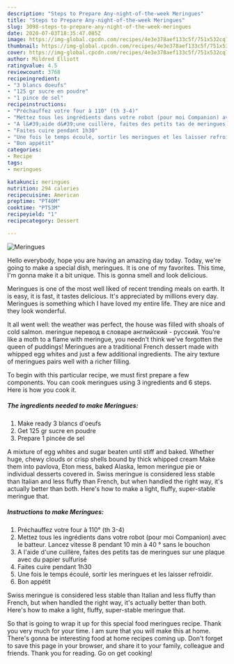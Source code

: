 ```yaml
---
description: "Steps to Prepare Any-night-of-the-week Meringues"
title: "Steps to Prepare Any-night-of-the-week Meringues"
slug: 3098-steps-to-prepare-any-night-of-the-week-meringues
date: 2020-07-03T18:35:47.085Z
image: https://img-global.cpcdn.com/recipes/4e3e378aef133c5f/751x532cq70/meringues-photo-principale-de-la-recette.jpg
thumbnail: https://img-global.cpcdn.com/recipes/4e3e378aef133c5f/751x532cq70/meringues-photo-principale-de-la-recette.jpg
cover: https://img-global.cpcdn.com/recipes/4e3e378aef133c5f/751x532cq70/meringues-photo-principale-de-la-recette.jpg
author: Mildred Elliott
ratingvalue: 4.5
reviewcount: 3768
recipeingredient:
- "3 blancs doeufs"
- "125 gr sucre en poudre"
- "1 pince de sel"
recipeinstructions:
- "Préchauffez votre four à 110° (th 3-4)"
- "Mettez tous les ingrédients dans votre robot (pour moi Companion) avec le batteur. Lancez vitesse 8 pendant 10 min à 40 ° sans le bouchon"
- "A l&#39;aide d&#39;une cuillère, faites des petits tas de meringues sur une plaque avec du papier sulfurisé"
- "Faites cuire pendant 1h30"
- "Une fois le temps écoulé, sortir les meringues et les laisser refroidir."
- "Bon appétit"
categories:
- Recipe
tags:
- meringues

katakunci: meringues 
nutrition: 294 calories
recipecuisine: American
preptime: "PT40M"
cooktime: "PT53M"
recipeyield: "1"
recipecategory: Dessert

---
```



![Meringues](https://img-global.cpcdn.com/recipes/4e3e378aef133c5f/751x532cq70/meringues-photo-principale-de-la-recette.jpg)

Hello everybody, hope you are having an amazing day today. Today, we're going to make a special dish, meringues. It is one of my favorites. This time, I'm gonna make it a bit unique. This is gonna smell and look delicious.

Meringues is one of the most well liked of recent trending meals on earth. It is easy, it is fast, it tastes delicious. It's appreciated by millions every day. Meringues is something which I have loved my entire life. They are nice and they look wonderful.

It all went well: the weather was perfect, the house was filled with shoals of cold salmon. meringue перевод в словаре английский - русский. You&#39;re like a moth to a flame with meringue, you needn&#39;t think we&#39;ve forgotten the queen of puddings! Meringues are a traditional French dessert made with whipped egg whites and just a few additional ingredients. The airy texture of meringues pairs well with a richer filling.


To begin with this particular recipe, we must first prepare a few components. You can cook meringues using 3 ingredients and 6 steps. Here is how you cook it.

<!--inarticleads1-->

##### The ingredients needed to make Meringues:

1. Make ready 3 blancs d&#39;oeufs
1. Get 125 gr sucre en poudre
1. Prepare 1 pincée de sel


A mixture of egg whites and sugar beaten until stiff and baked. Whether huge, chewy clouds or crisp shells bound by thick whipped cream Make them into pavlova, Eton mess, baked Alaska, lemon meringue pie or individual desserts covered in. Swiss meringue is considered less stable than Italian and less fluffy than French, but when handled the right way, it&#39;s actually better than both. Here&#39;s how to make a light, fluffy, super-stable meringue that. 

<!--inarticleads2-->

##### Instructions to make Meringues:

1. Préchauffez votre four à 110° (th 3-4)
1. Mettez tous les ingrédients dans votre robot (pour moi Companion) avec le batteur. Lancez vitesse 8 pendant 10 min à 40 ° sans le bouchon
1. A l&#39;aide d&#39;une cuillère, faites des petits tas de meringues sur une plaque avec du papier sulfurisé
1. Faites cuire pendant 1h30
1. Une fois le temps écoulé, sortir les meringues et les laisser refroidir.
1. Bon appétit


Swiss meringue is considered less stable than Italian and less fluffy than French, but when handled the right way, it&#39;s actually better than both. Here&#39;s how to make a light, fluffy, super-stable meringue that. 

So that is going to wrap it up for this special food meringues recipe. Thank you very much for your time. I am sure that you will make this at home. There's gonna be interesting food at home recipes coming up. Don't forget to save this page in your browser, and share it to your family, colleague and friends. Thank you for reading. Go on get cooking!
